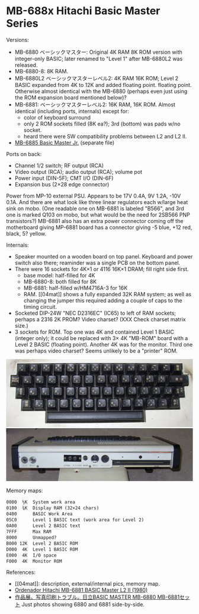 MB-688x Hitachi Basic Master Series
===================================


Versions:
- MB-6880 ベーシックマスター: Original 4K RAM 8K ROM version with
  integer-only BASIC; later renamed to "Level 1" after MB-6880L2 was
  released.
- MB-6880-8: 8K RAM.
- MB-6880L2 ベーシックマスターレベル2: 4K RAM 16K ROM; Level 2 BASIC
  expanded from 4K to 12K and added floating point. floating point.
  Otherwise almost identical with the MB-6880 (perhaps even just using the
  ROM expansion board mentioned below)?
- MB-6881: ベーシックマスターレベル2: 16K RAM, 16K ROM. Almost identical
  (including ports, internals) except for:
  - color of keyboard surround
  - only 2 ROM sockets filled (8K ea?); 3rd (bottom) was pads w/no socket.
  - heard there were SW compatibility problems between L2 and L2 II.
- [MB-6885 Basic Master Jr.](./6885.md) (separate file)

Ports on back:
- Channel 1/2 switch; RF output (RCA)
- Video output (RCA); audio output (RCA); volume pot
- Power input (DIN-5F); CMT I/O (DIN-6F)
- Expansion bus (2×28 edge connector)

Power from MP-10 external PSU. Appears to be 17V 0.4A, 9V 1.2A, -10V 0.1A.
And there are what look like three linear regulators each w/large heat sink
on mobo. (One readable one on MB-6881 is labeled "B566", and 3rd one is
marked Q103 on mobo, but what would be the need for 2SB566 PNP
transistors?) MB-6881 also has an extra power connector coming off the
motherboard giving MP-6881 board has a connector giving -5 blue, +12 red,
black, 5? yellow.

Internals:
- Speaker mounted on a wooden board on top panel. Keyboard and power switch
  also there; reaminder was a single PCB on the bottom panel.
- There were 16 sockets for 4K×1 or 4116 16K×1 DRAM; fill right side first.
  - base model: half-filled for 4K
  - MB-6880-8: both filled for 8K
  - MB-6881: half-filled w/HM4716A-3 for 16K
  - RAM. [[04mat]] shows a fully expanded 32K RAM system; as well as
    changing the jumper this required adding a couple of caps to the timing
    circuit.
- Socketed DIP-24W "NEC D2316EC" (IC65) to left of RAM sockets; perhaps a
  2316 2K PROM? Video charset? (XXX Check charset matrix size.)
- 3 sockets for ROM. Top one was 4K and contained Level 1 BASIC (integer
  only); it could be replaced with 3× 4K "MB-ROM" board with a Level 2
  BASIC (floating point). Another 4K was for the monitor. Third one was
  perhaps video charset? Seems unlikely to be a "printer" ROM.

![Keyboard](img/mb-6880-keyboard.jpeg)
![Back panel](img/mb-6880-back.jpeg)

Memory maps:

    0000  ½K  System work area
    0100  ¾K  Display RAM (32×24 chars)
    0400      BASIC Work Area
    05C0      Level 1 BASIC text (work area for Level 2)
    0A00      Level 2 BASIC text
    7FFF      Max RAM
    8000      Unmapped?
    B000 12K  Level 2 BASIC ROM
    D000  4K  Level 1 BASIC ROM
    E000  4K  I/O space
    F000  4K  Monitor ROM

References:
- [[04mat]]: description, external/internal pics, memory map.
- [Ordenador Hitachi MB-6881 BASIC Master L2 II (1980)][roo6881]
- [作品展。写真印刷トラブル。日立BASIC MASTER MB-6880 MB-6881セット][keikato]
  Just photos showing 6880 and 6881 side-by-side.


<!-------------------------------------------------------------------->
[04ma]: http://mb6880.soom.jp/MB6880/index.html
[keikato]: https://keikato.cocolog-nifty.com/blog/2017/02/post-fd68.html
[roo6881]: https://retroordenadoresorty.blogspot.com/2018/12/ordenador-hitachi-mb-6881-basic-master.html
